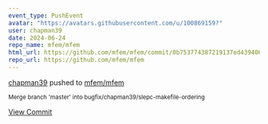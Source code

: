 ```yaml
---
event_type: PushEvent
avatar: "https://avatars.githubusercontent.com/u/100869159?"
user: chapman39
date: 2024-06-24
repo_name: mfem/mfem
html_url: https://github.com/mfem/mfem/commit/0b753774387219137ed439406a50f907b3cebf2d
repo_url: https://github.com/mfem/mfem
---
```


<a href='https://github.com/chapman39' target='_blank'>chapman39</a> pushed to <a href='https://github.com/mfem/mfem' target='_blank'>mfem/mfem</a>

<small>Merge branch 'master' into bugfix/chapman39/slepc-makefile-ordering</small>

<a href='https://github.com/mfem/mfem/commit/0b753774387219137ed439406a50f907b3cebf2d' target='_blank'>View Commit</a>